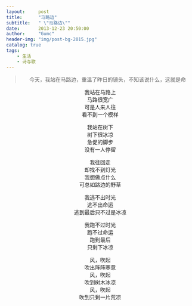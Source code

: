 ```yaml
---
layout:     post
title:      "马路边"
subtitle:   " \"马路边­\""
date:       2013-12-23 20:50:00
author:     "Gumc"
header-img: "img/post-bg-2015.jpg"
catalog: true
tags:
    - 生活
    - 诗与歌
---
```


> <center>今天，我站在马路边，重温了昨日的镜头，不知该说什么，这就是命</center>


<center>

我站在马路上­<br/>
马路很宽广­<br/>
可是人来人往­<br/>
看不到一个模样­<br/>

我站在树下­<br/>
树下很冰凉­<br/>
急促的脚步­<br/>
没有一人停留­<br/>

我往回走­<br/>
却找不到灯光­<br/>
我想做点什么­<br/>
可总如路边的野草­<br/>

我逃不出时光­<br/>
逃不出命运­<br/>
逃到最后只不过是冰凉­<br/>

我跑不过时光­<br/>
跑不过命运­<br/>
跑到最后­<br/>
只剩下冰凉­<br/>

风，吹起­<br/>
吹出阵阵寒意­<br/>
风，吹起­<br/>
吹到树木冰凉­<br/>
风，吹起­<br/>
吹到只剩一片荒凉­<br/>

</center>